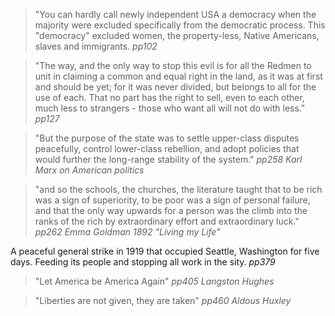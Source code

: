 > "You can hardly call newly independent USA a democracy when the majority were excluded specifically from the democratic process. This "democracy" excluded women, the property-less, Native Americans, slaves and immigrants. <cite>pp102</cite>

> "The way, and the only way to stop this evil is for all the Redmen to unit in claiming a common and equal right in the land, as it was at first and should be yet; for it was never divided, but belongs to all for the use of each. That no part has the right to sell, even to each other, much less to strangers - those who want all will not do with less." <cite>pp127</cite>

> "But the purpose of the state was to settle upper-class disputes peacefully, control lower-class rebellion, and adopt policies that would further the long-range stability of the system." <cite>pp258 Karl Marx on American politics</cite>

> "and so the schools, the churches, the literature taught that to be rich was a sign of superiority, to be poor was a sign of personal failure, and that the only way upwards for a person was the climb into the ranks of the rich by extraordinary effort and extraordinary luck." <cite>pp262 Emma Goldman 1892 "Living my Life"</cite>

A peaceful general strike in 1919 that occupied Seattle, Washington for five days. Feeding its people and stopping all work in
 the sity. <cite>pp379</cite>

> "Let America be America Again" <cite>pp405 Langston Hughes</cite>

> "Liberties are not given, they are taken" <cite>pp460 Aldous Huxley</cite>


